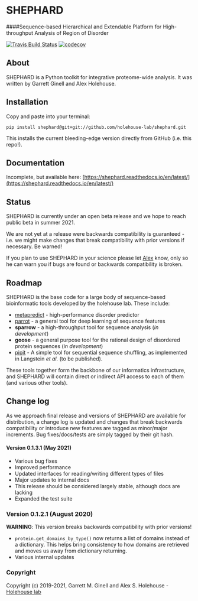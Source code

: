 SHEPHARD
==============================
####Sequence-based Hierarchical and Extendable Platform for High-throughput Analysis of Region of Disorder


[//]: # (Badges)
[![Travis Build Status](https://travis-ci.com/REPLACE_WITH_OWNER_ACCOUNT/shephard.svg?branch=master)](https://travis-ci.com/REPLACE_WITH_OWNER_ACCOUNT/shephard)
[![codecov](https://codecov.io/gh/REPLACE_WITH_OWNER_ACCOUNT/shephard/branch/master/graph/badge.svg)](https://codecov.io/gh/REPLACE_WITH_OWNER_ACCOUNT/shephard/branch/master)


## About
SHEPHARD is a Python toolkit for integrative proteome-wide analysis. It was written by Garrett Ginell and Alex Holehouse.

## Installation
Copy and paste into your terminal:

	pip install shephard@git+git://github.com/holehouse-lab/shephard.git

This installs the current bleeding-edge version directly from GitHub (i.e. this repo!).

## Documentation
Incomplete, but available here: [https://shephard.readthedocs.io/en/latest/](https://shephard.readthedocs.io/en/latest/)

## Status
SHEPHARD is currently under an open beta release and we hope to reach public beta in summer 2021.

We are not yet at a release were backwards compatibility is guaranteed - i.e. we might make changes that break compatibility with prior versions if necessary. Be warned! 

If you plan to use SHEPHARD in your science please let [Alex](http://holehouse.wustl.edu/) know, only so he can warn you if bugs are found or backwards compatibility is broken.

## Roadmap
SHEPHARD is the base code for a large body of sequence-based bioinformatic tools developed by the holehouse lab. These include:

* [metapredict](https://github.com/idptools/metapredict) - high-performance disorder predictor
* [parrot](https://github.com/idptools/parrot) - a general tool for deep learning of sequence features
* **sparrow** - a high-throughput tool for sequence analysis (*in development*)
* **goose** - a general purpose tool for the rational design of disordered protein sequences (*in development*)
* [pipit](https://github.com/idptools/PIPIT) - A simple tool for sequential sequence shuffling, as implemented in Langstein *et al.* (to be published).

These tools together form the backbone of our informatics infrastructure, and SHEPHARD will contain direct or indirect API access to each of them (and various other tools).

## Change log
As we approach final release and versions of SHEPHARD are available for distribution, a change log is updated and changes that break backwards compatibility or introduce new features are tagged as minor/major increments. Bug fixes/docs/tests are simply tagged by their git hash.

#### Version 0.1.3.1 (May 2021)
* Various bug fixes
* Improved performance 
* Updated interfaces for reading/writing different types of files
* Major updates to internal docs
* This release should be considered largely stable, although docs are lacking
* Expanded the test suite


### Version 0.1.2.1 (August 2020)
**WARNING**: This version breaks backwards compatibility with prior versions!

* `protein.get_domains_by_type()` now returns a list of domains instead of a dictionary. This helps bring consistency to how domains are retrieved and moves us away from dictionary returning.
* Various internal updates 

### Copyright

Copyright (c) 2019-2021, Garrett M. Ginell and Alex S. Holehouse  - [Holehouse lab](http://holehouse.wustl.edu/)

